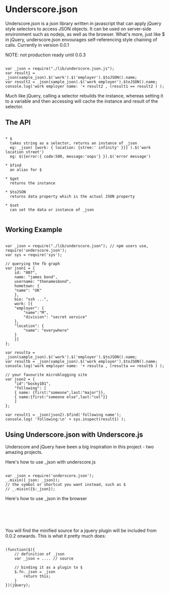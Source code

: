 Underscore.json
===============
Underscore.json is a json library written in javascript that can apply jQuery style selectors to access JSON objects. It can be used on server-side environment such as nodejs, as well as the browser. What's more, just like $ in jQuery, underscore.json envourages self-referencing style chaining of calls. Currently in version 0.0.1

NOTE: not production ready until 0.0.3 

<pre><code>
var _json = require("./lib/underscore.json.js");
var result1 = _json(sample_json).$('work').$('employer').$toJSON().name;
var result2 = _json(sample_json).$('work employer').$toJSON().name; 
console.log('work employer name: '+ result2 , (result1 == result2 ) );
</code></pre>


Much like jQuery, calling a selector rebuilds the instance, whereas setting it to a variable and then accessing will cache the instance and result of the selector.

The API
-------
<pre><code>
* $
  takes string as a selector, returns an instance of _json 
  eg: _json( {work: { location: {stree:' infinity' }}} ).$('work location street')
  eg: $({error:{ code:500, message:'oops'} }).$('error message')

* $find
  an alias for $

* $get 
  returns the instance

* $toJSON
  returns data property which is the actual JSON property

* $set
  can set the data or instance of _json

</code></pre>
Working Example
---------------

<pre><code>
var _json = require("./lib/underscore.json"); // npm users use, require('underscore.json');
var sys = require('sys');

// querying the fb graph
var json1 = {
    id: "007",
    name: "james bond",
    username: "thenamesbond",
    hometown: {
	"name": "UK"
    },
    bio: "ssh ...",
    work: [{
	"employer": {
	    "name":"M",
	    "division": "secret service"
	},
	"location": {
	    "name": "everywhere"
	}
    }]
};

var resulta = _json(sample_json).$('work').$('employer').$toJSON().name;
var resultb = _json(sample_json).$('work employer').$toJSON().name; 
console.log('work employer name: '+ resulta , (resulta == resultb ) );

// your favourite microblogging site
var json2 = { 
    "id":"bosky101", 
    "following": [ 
	{ name: {first:"someone",last:"major"}},
	{ name:{first:"someone else",last:"col"}}
    ] 
};

var result1 = _json(json2).$find('following name'); 
console.log( 'following:\n' + sys.inspect(result1) ); 
</code></pre>

Using Underscore.json with Underscore.js
----------------------------------------
Underscore and jQuery have been a big inspiration in this project - two amazing projects.

Here's how to use _json with underscore.js
<pre><code>
var _json = require('underscore.json');
_.mixin({ json: _json});
// the symbol or shortcut you want instead, such as $
// _.mixin({$:_json});
</code></pre>

Here's how to use _json in the browser
<pre><code>
<script src="jquery.underscore.json.js"></script>
</code></pre>

You will find the minified source for a jquery plugin will be included from 0.0.2 onwards. This is what it pretty much does:
<pre><code>
(function($){
    // definition of _json
    var _json = .... // source
   
    // binding it as a plugin to $
    $.fn._json = _json
        return this;
    }
})(jQuery);
</code></pre>
